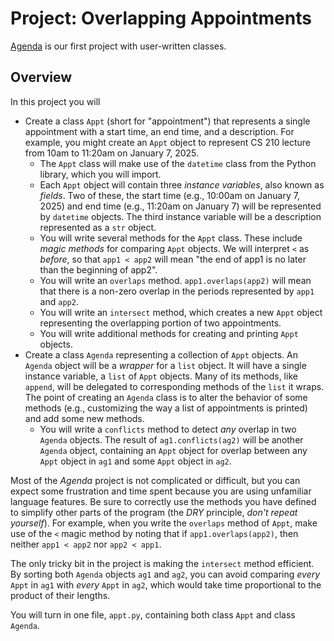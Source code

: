 # Project:  Overlapping Appointments

[Agenda](https://github.com/UO-CIS211/Agenda) is our 
first project with user-written classes.  

## Overview 

In this project you will 

- Create a class `Appt` (short for "appointment") that represents
  a single appointment with a start time, an end time, and a
  description.  For example, you might create an `Appt` object to
  represent CS 210 lecture from 10am to 11:20am on January 7, 2025.
  - The `Appt` class will make use of the 
    `datetime` class from the Python library, which you will import.
  - Each `Appt` object will contain three _instance variables_, also 
    known as _fields_.  Two of these, 
    the start time (e.g., 10:00am on January 7, 2025) and end time 
    (e.g., 11:20am on January 7) will be represented by
    `datetime` objects. The third instance variable will be a
    description represented as a `str` object. 
  - You will write several methods for the `Appt` class.  These 
    include _magic methods_ for comparing `Appt` objects.  We will 
    interpret `<` as _before_, so that `app1 < app2` will mean
    "the end of app1 is no later than the beginning of app2". 
  - You will write an `overlaps` method.  `app1.overlaps(app2)` will 
    mean that there is a non-zero overlap in the periods represented 
    by `app1` and `app2`. 
  - You will write an `intersect` method, which creates a new `Appt` 
    object representing the overlapping portion of two appointments. 
  - You will write additional methods for creating and 
    printing `Appt` objects. 
- Create a class `Agenda` representing a collection of `Appt` 
  objects. An `Agenda` object will be a _wrapper_ for a `list` 
  object.  It will have a single instance variable, a `list` of
  `Appt` objects.  Many of its methods, like `append`, will be 
  delegated to corresponding methods of the `list` it wraps.  The 
  point of creating an `Agenda` class is to alter the behavior of 
  some methods (e.g., customizing the way a list of appointments is 
  printed) and add some new methods. 
  - You will write a `conflicts` method to detect _any_ overlap in 
    two `Agenda` objects.  The result of `ag1.conflicts(ag2)` will be 
    another  `Agenda` object, containing an `Appt` object for 
    overlap between any `Appt` object in `ag1` and some `Appt` object
    in `ag2`.   

Most of the _Agenda_ project is not complicated
or difficult, but you can 
expect some frustration and time spent because you are using 
unfamiliar language features.  Be sure to correctly use
the methods you have defined to simplify other parts of the program 
(the _DRY_ principle, _don't repeat yourself_).  For example, when 
you write the `overlaps` method of `Appt`, make use of the `<` magic 
method by noting that if `app1.overlaps(app2)`, then neither
`app1 < app2` nor `app2 < app1`.  

The only tricky bit in the project is making the `intersect` 
method efficient.  By sorting both `Agenda` objects `ag1` and `ag2`, 
you can avoid comparing _every_ `Appt` in `ag1` with _every_ `Appt` 
in `ag2`, which would take time proportional to the product of their 
lengths.  

You will turn in one file, `appt.py`, containing both class `Appt` 
and class `Agenda`. 